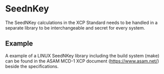 # SeednKey
The SeedNKey calculations in the XCP Standard needs to be handled in a separate library
to be interchangeable and secret for every system.

## Example
A example of a LINUX SeedNKey library including the build system (make) can be found
in the ASAM MCD-1 XCP document (https://www.asam.net/) beside the specifications.
